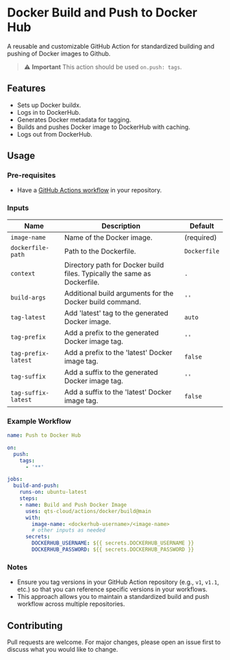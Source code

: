 # Docker Build and Push to Docker Hub

A reusable and customizable GitHub Action for standardized building and pushing of Docker images to Github.

> :warning: **Important**
> This action should be used `on.push: tags`.

## Features

- Sets up Docker buildx.
- Logs in to DockerHub.
- Generates Docker metadata for tagging.
- Builds and pushes Docker image to DockerHub with caching.
- Logs out from DockerHub.

## Usage

### Pre-requisites

- Have a [GitHub Actions workflow](https://docs.github.com/en/actions/configuring-and-managing-workflows/configuring-a-workflow) in your repository.

### Inputs

| Name                | Description                                                                 | Default    |
|---------------------|-----------------------------------------------------------------------------|------------|
| `image-name`        | Name of the Docker image.                                                   | (required) |
| `dockerfile-path`   | Path to the Dockerfile.                                                     | `Dockerfile` |
| `context`           | Directory path for Docker build files. Typically the same as Dockerfile.    | `.`        |
| `build-args`        | Additional build arguments for the Docker build command.                    | `''`       |
| `tag-latest`        | Add 'latest' tag to the generated Docker image.                             | `auto`     |
| `tag-prefix`        | Add a prefix to the generated Docker image tag.                             | `''`       |
| `tag-prefix-latest` | Add a prefix to the 'latest' Docker image tag.                              | `false`    |
| `tag-suffix`        | Add a suffix to the generated Docker image tag.                             | `''`       |
| `tag-suffix-latest` | Add a suffix to the 'latest' Docker image tag.                              | `false`    |

### Example Workflow

```yaml
name: Push to Docker Hub

on:
  push:
    tags:
      - '**'

jobs:
  build-and-push:
    runs-on: ubuntu-latest
    steps:
    - name: Build and Push Docker Image
      uses: qts-cloud/actions/docker/build@main
      with:
        image-name: <dockerhub-username>/<image-name>
        # other inputs as needed
      secrets:
        DOCKERHUB_USERNAME: ${{ secrets.DOCKERHUB_USERNAME }}
        DOCKERHUB_PASSWORD: ${{ secrets.DOCKERHUB_PASSWORD }}
```

### Notes

- Ensure you tag versions in your GitHub Action repository (e.g., `v1`, `v1.1`, etc.) so that you can reference specific versions in your workflows.
- This approach allows you to maintain a standardized build and push workflow across multiple repositories.

## Contributing

Pull requests are welcome. For major changes, please open an issue first to discuss what you would like to change.
